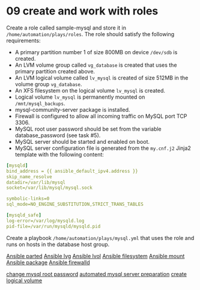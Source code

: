 # 09 create and work with roles

Create a role called sample-mysql and store it in ```/home/automation/plays/roles```. The role should satisfy the following requirements:

- A primary partition number 1 of size 800MB on device ```/dev/sdb``` is created.
- An LVM volume group called ```vg_database``` is created that uses the primary partition created above.
- An LVM logical volume called ```lv_mysql``` is created of size 512MB in the volume group ```vg_database```.
- An XFS filesystem on the logical volume ```lv_mysql``` is created.
- Logical volume ```lv_mysql``` is permanently mounted on ```/mnt/mysql_backups```.
- mysql-community-server package is installed.
- Firewall is configured to allow all incoming traffic on MySQL port TCP 3306.
- MySQL root user password should be set from the variable database_password (see task #5).
- MySQL server should be started and enabled on boot.
- MySQL server configuration file is generated from the ```my.cnf.j2``` Jinja2 template with the following content:

```yaml
[mysqld]
bind_address = {{ ansible_default_ipv4.address }}
skip_name_resolve
datadir=/var/lib/mysql
socket=/var/lib/mysql/mysql.sock

symbolic-links=0
sql_mode=NO_ENGINE_SUBSTITUTION,STRICT_TRANS_TABLES

[mysqld_safe]
log-error=/var/log/mysqld.log
pid-file=/var/run/mysqld/mysqld.pid
```

Create a playbook ```/home/automation/plays/mysql.yml``` that uses the role and runs on hosts in the database host group.

[Ansible parted](https://docs.ansible.com/ansible/latest/collections/community/general/parted_module.html)
[Ansible lvg](https://docs.ansible.com/ansible/latest/collections/community/general/lvg_module.html)
[Ansible lvol](https://docs.ansible.com/ansible/latest/collections/community/general/lvol_module.html)
[Ansible filesystem](https://docs.ansible.com/ansible/latest/collections/community/general/filesystem_module.html)
[Ansible mount](https://docs.ansible.com/ansible/2.9_ja/modules/mount_module.html)
[Ansible package](https://docs.ansible.com/ansible/latest/collections/ansible/builtin/package_module.html)
[Ansible firewalld](https://docs.ansible.com/ansible/2.5/modules/firewalld_module.html)

[change mysql root password](https://dba.stackexchange.com/questions/102066/ansible-how-to-change-mysql-server-root-password-by-reprovisioning-the-server)
[automated mysql server preparation](https://www.continuent.com/resources/blog/automated-mysql-server-preparation-using-ansible)
[create logical volume](https://www.linuxsysadmins.com/creating-logical-volume-using-ansible/)
